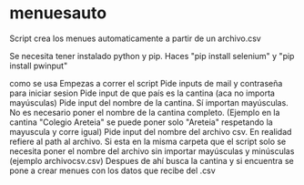 # menuesauto
Script crea los menues automaticamente a partir de un archivo.csv

Se necesita tener instalado python y pip. Haces "pip install selenium" y "pip install pwinput"

como se usa
Empezas a correr el script
Pide inputs de mail y contraseña para iniciar sesion
Pide input de que país es la cantina (aca no importa mayúsculas)
Pide input del nombre de la cantina. Sí importan mayúsculas. No es necesario poner el nombre de la cantina completo. (Ejemplo en la cantina "Colegio Areteia" se puede poner solo "Areteia" respetando la mayuscula y corre igual)
Pide input del nombre del archivo csv. En realidad refiere al path al archivo. Si esta en la misma carpeta que el script solo se necesita poner el nombre del archivo sin importar mayúsculas y minúsculas (ejemplo archivocsv.csv)
Despues de ahí busca la cantina y si encuentra se pone a crear menues con los datos que recibe del .csv
